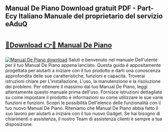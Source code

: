 ## Manual De Piano Download gratuit PDF - Part-Ecy Italiano Manuale del proprietario del servizio eAduQ

# <h2><a href="http://df9my4w.blite.top/?on=Manual+De+Piano">🔗Download 👉🔴 Manual De Piano</a></h2>

[![Manual De Piano download](https://i.imgur.com/lujVjoI.png)](http://df9my4w.blite.top/?on=Manual+De+Piano)
Saluti e benvenuto nel manuale Dell'utente per il tuo Manual De Piano appena lanciato. Questa guida è appositamente progettata per aiutarti a iniziare con il tuo prodotto e darti una conoscenza approfondita delle sue caratteristiche, funzioni e capacità. Troverai istruzioni chiare per L'installazione, L'uso, la manutenzione e la risoluzione dei problemi. Per ottenere il massimo dal tuo Manual De Piano, leggi attentamente questo manuale prima dell'uso. Fornisce istruzioni dettagliate su come impostare il prodotto e informazioni su come utilizzare le sue varie funzioni e funzioni. Scopri le possibilità Dell'elenco delle funzionalità con il tuo nuovo Manual De Piano. Riteniamo che Manual De Piano abbia fatto il suo lavoro per aiutarti a iniziare con il tuo nuovo Gadget. Se hai bisogno di chiarimenti o assistenza, il nostro Team di assistenza clienti è sempre a tua disposizione.
